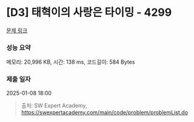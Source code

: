 # [D3] 태혁이의 사랑은 타이밍 - 4299 

[문제 링크](https://swexpertacademy.com/main/code/problem/problemDetail.do?contestProbId=AWLv6mx6htoDFAVV) 

### 성능 요약

메모리: 20,996 KB, 시간: 138 ms, 코드길이: 584 Bytes

### 제출 일자

2025-01-08 18:00



> 출처: SW Expert Academy, https://swexpertacademy.com/main/code/problem/problemList.do